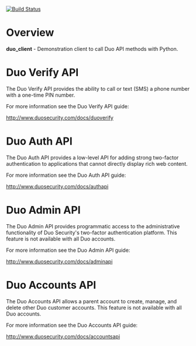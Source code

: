 [![Build Status](https://travis-ci.org/joestump/django-ajax.png?branch=master)](https://travis-ci.org/joestump/django-ajax)

# Overview

**duo_client** - Demonstration client to call Duo API methods
with Python.

# Duo Verify API

The Duo Verify API provides the ability to call or text (SMS) a phone
number with a one-time PIN number.

For more information see the Duo Verify API guide:

<http://www.duosecurity.com/docs/duoverify>

# Duo Auth API

The Duo Auth API provides a low-level API for adding strong two-factor
authentication to applications that cannot directly display rich web
content.

For more information see the Duo Auth API guide:

<http://www.duosecurity.com/docs/authapi>

# Duo Admin API

The Duo Admin API provides programmatic access to the administrative
functionality of Duo Security's two-factor authentication platform.
This feature is not available with all Duo accounts.

For more information see the Duo Admin API guide:

<http://www.duosecurity.com/docs/adminapi>

# Duo Accounts API

The Duo Accounts API allows a parent account to create, manage, and
delete other Duo customer accounts. This feature is not available with
all Duo accounts.

For more information see the Duo Accounts API guide:

<http://www.duosecurity.com/docs/accountsapi>
